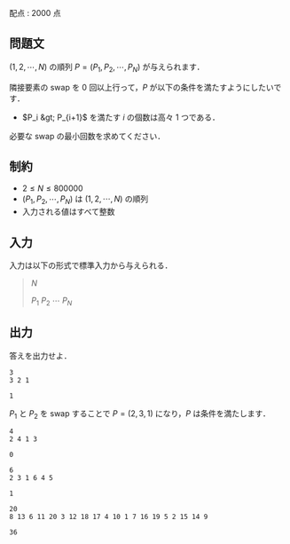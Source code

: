 配点 : $2000$ 点

## 問題文

$(1,2,\cdots,N)$ の順列 $P=(P_1,P_2,\cdots,P_N)$ が与えられます．

隣接要素の swap を $0$ 回以上行って，$P$ が以下の条件を満たすようにしたいです．

- $P_i &gt; P_{i+1}$ を満たす $i$ の個数は高々 $1$ つである．

必要な swap の最小回数を求めてください．

## 制約

- $2 \leq N \leq 800000$
- $(P_1,P_2,\cdots,P_N)$ は $(1,2,\cdots,N)$ の順列
- 入力される値はすべて整数

## 入力

入力は以下の形式で標準入力から与えられる．

> $N$
> 
> $P_1$ $P_2$ $\cdots$ $P_N$

## 出力

答えを出力せよ．

```input1
3
3 2 1
```

```output1
1
```

$P_1$ と $P_2$ を swap することで $P=(2,3,1)$ になり，$P$ は条件を満たします．

```input2
4
2 4 1 3
```

```output2
0
```

```input3
6
2 3 1 6 4 5
```

```output3
1
```

```input4
20
8 13 6 11 20 3 12 18 17 4 10 1 7 16 19 5 2 15 14 9
```

```output4
36
```